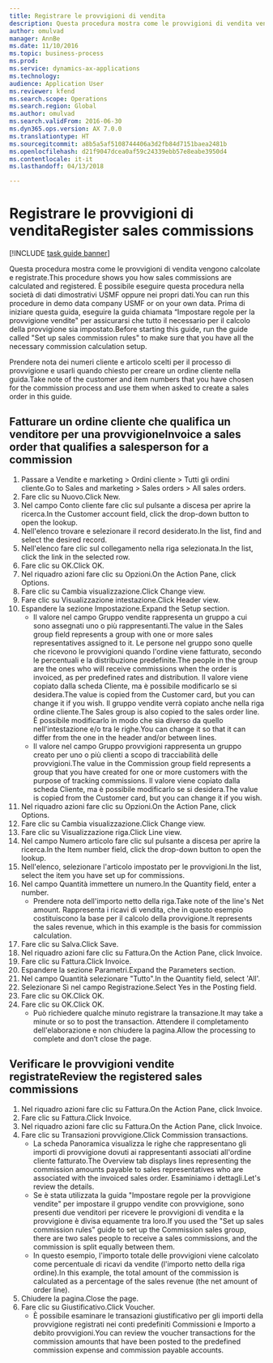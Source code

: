 ```yaml
--- 
title: Registrare le provvigioni di vendita
description: Questa procedura mostra come le provvigioni di vendita vengono calcolate e registrate.
author: omulvad
manager: AnnBe
ms.date: 11/10/2016
ms.topic: business-process
ms.prod: 
ms.service: dynamics-ax-applications
ms.technology: 
audience: Application User
ms.reviewer: kfend
ms.search.scope: Operations
ms.search.region: Global
ms.author: omulvad
ms.search.validFrom: 2016-06-30
ms.dyn365.ops.version: AX 7.0.0
ms.translationtype: HT
ms.sourcegitcommit: a8b5a5af5108744406a3d2fb84d7151baea2481b
ms.openlocfilehash: d21f9047dcea0af59c24339ebb57e8eabe3950d4
ms.contentlocale: it-it
ms.lasthandoff: 04/13/2018

---
```

# <a name="register-sales-commissions"></a><span data-ttu-id="aebfb-103">Registrare le provvigioni di vendita</span><span class="sxs-lookup"><span data-stu-id="aebfb-103">Register sales commissions</span></span>

[!INCLUDE [task guide banner](../../includes/task-guide-banner.md)]

<span data-ttu-id="aebfb-104">Questa procedura mostra come le provvigioni di vendita vengono calcolate e registrate.</span><span class="sxs-lookup"><span data-stu-id="aebfb-104">This procedure shows you how sales commissions are calculated and registered.</span></span> <span data-ttu-id="aebfb-105">È possibile eseguire questa procedura nella società di dati dimostrativi USMF oppure nei propri dati.</span><span class="sxs-lookup"><span data-stu-id="aebfb-105">You can run this procedure in demo data company USMF or on your own data.</span></span> <span data-ttu-id="aebfb-106">Prima di iniziare questa guida, eseguire la guida chiamata “Impostare regole per la provvigione vendite" per assicurarsi che tutto il necessario per il calcolo della provvigione sia impostato.</span><span class="sxs-lookup"><span data-stu-id="aebfb-106">Before starting this guide, run the guide called "Set up sales commission rules" to make sure that you have all the necessary commission calculation setup.</span></span>

<span data-ttu-id="aebfb-107">Prendere nota dei numeri cliente e articolo scelti per il processo di provvigione e usarli quando chiesto per creare un ordine cliente nella guida.</span><span class="sxs-lookup"><span data-stu-id="aebfb-107">Take note of the customer and item numbers that you have chosen for the commission process and use them when asked to create a sales order in this guide.</span></span>


## <a name="invoice-a-sales-order-that-qualifies-a-salesperson-for-a-commission"></a><span data-ttu-id="aebfb-108">Fatturare un ordine cliente che qualifica un venditore per una provvigione</span><span class="sxs-lookup"><span data-stu-id="aebfb-108">Invoice a sales order that qualifies a salesperson for a commission</span></span>
1. <span data-ttu-id="aebfb-109">Passare a Vendite e marketing > Ordini cliente > Tutti gli ordini cliente.</span><span class="sxs-lookup"><span data-stu-id="aebfb-109">Go to Sales and marketing > Sales orders > All sales orders.</span></span>
2. <span data-ttu-id="aebfb-110">Fare clic su Nuovo.</span><span class="sxs-lookup"><span data-stu-id="aebfb-110">Click New.</span></span>
3. <span data-ttu-id="aebfb-111">Nel campo Conto cliente fare clic sul pulsante a discesa per aprire la ricerca.</span><span class="sxs-lookup"><span data-stu-id="aebfb-111">In the Customer account field, click the drop-down button to open the lookup.</span></span>
4. <span data-ttu-id="aebfb-112">Nell'elenco trovare e selezionare il record desiderato.</span><span class="sxs-lookup"><span data-stu-id="aebfb-112">In the list, find and select the desired record.</span></span>
5. <span data-ttu-id="aebfb-113">Nell'elenco fare clic sul collegamento nella riga selezionata.</span><span class="sxs-lookup"><span data-stu-id="aebfb-113">In the list, click the link in the selected row.</span></span>
6. <span data-ttu-id="aebfb-114">Fare clic su OK.</span><span class="sxs-lookup"><span data-stu-id="aebfb-114">Click OK.</span></span>
7. <span data-ttu-id="aebfb-115">Nel riquadro azioni fare clic su Opzioni.</span><span class="sxs-lookup"><span data-stu-id="aebfb-115">On the Action Pane, click Options.</span></span>
8. <span data-ttu-id="aebfb-116">Fare clic su Cambia visualizzazione.</span><span class="sxs-lookup"><span data-stu-id="aebfb-116">Click Change view.</span></span>
9. <span data-ttu-id="aebfb-117">Fare clic su Visualizzazione intestazione.</span><span class="sxs-lookup"><span data-stu-id="aebfb-117">Click Header view.</span></span>
10. <span data-ttu-id="aebfb-118">Espandere la sezione Impostazione.</span><span class="sxs-lookup"><span data-stu-id="aebfb-118">Expand the Setup section.</span></span>
    * <span data-ttu-id="aebfb-119">Il valore nel campo Gruppo vendite rappresenta un gruppo a cui sono assegnati uno o più rappresentanti.</span><span class="sxs-lookup"><span data-stu-id="aebfb-119">The value in the Sales group field represents a group with one or more sales representatives assigned to it.</span></span> <span data-ttu-id="aebfb-120">Le persone nel gruppo sono quelle che ricevono le provvigioni quando l'ordine viene fatturato, secondo le percentuali e la distribuzione predefinite.</span><span class="sxs-lookup"><span data-stu-id="aebfb-120">The people in the group are the ones who will receive commissions when the order is invoiced, as per predefined rates and distribution.</span></span>   <span data-ttu-id="aebfb-121">Il valore viene copiato dalla scheda Cliente, ma è possibile modificarlo se si desidera.</span><span class="sxs-lookup"><span data-stu-id="aebfb-121">The value is copied from the Customer card, but you can change it if you wish.</span></span>  <span data-ttu-id="aebfb-122">Il gruppo vendite verrà copiato anche nella riga ordine cliente.</span><span class="sxs-lookup"><span data-stu-id="aebfb-122">The Sales group is also copied to the sales order line.</span></span> <span data-ttu-id="aebfb-123">È possibile modificarlo in modo che sia diverso da quello nell'intestazione e/o tra le righe.</span><span class="sxs-lookup"><span data-stu-id="aebfb-123">You can change it so that it can differ from the one in the header and/or between lines.</span></span>  
    * <span data-ttu-id="aebfb-124">Il valore nel campo Gruppo provvigioni rappresenta un gruppo creato per uno o più clienti a scopo di tracciabilità delle provvigioni.</span><span class="sxs-lookup"><span data-stu-id="aebfb-124">The value in the Commission group field represents a group that you have created for one or more customers with the purpose of tracking commissions.</span></span>   <span data-ttu-id="aebfb-125">Il valore viene copiato dalla scheda Cliente, ma è possibile modificarlo se si desidera.</span><span class="sxs-lookup"><span data-stu-id="aebfb-125">The value is copied from the Customer card, but you can change it if you wish.</span></span>   
11. <span data-ttu-id="aebfb-126">Nel riquadro azioni fare clic su Opzioni.</span><span class="sxs-lookup"><span data-stu-id="aebfb-126">On the Action Pane, click Options.</span></span>
12. <span data-ttu-id="aebfb-127">Fare clic su Cambia visualizzazione.</span><span class="sxs-lookup"><span data-stu-id="aebfb-127">Click Change view.</span></span>
13. <span data-ttu-id="aebfb-128">Fare clic su Visualizzazione riga.</span><span class="sxs-lookup"><span data-stu-id="aebfb-128">Click Line view.</span></span>
14. <span data-ttu-id="aebfb-129">Nel campo Numero articolo fare clic sul pulsante a discesa per aprire la ricerca.</span><span class="sxs-lookup"><span data-stu-id="aebfb-129">In the Item number field, click the drop-down button to open the lookup.</span></span>
15. <span data-ttu-id="aebfb-130">Nell'elenco, selezionare l'articolo impostato per le provvigioni.</span><span class="sxs-lookup"><span data-stu-id="aebfb-130">In the list, select the item you have set up for commissions.</span></span> 
16. <span data-ttu-id="aebfb-131">Nel campo Quantità immettere un numero.</span><span class="sxs-lookup"><span data-stu-id="aebfb-131">In the Quantity field, enter a number.</span></span>
    * <span data-ttu-id="aebfb-132">Prendere nota dell'importo netto della riga.</span><span class="sxs-lookup"><span data-stu-id="aebfb-132">Take note of the line's Net amount.</span></span> <span data-ttu-id="aebfb-133">Rappresenta i ricavi di vendita, che in questo esempio costituiscono la base per il calcolo della provvigione.</span><span class="sxs-lookup"><span data-stu-id="aebfb-133">It represents the sales revenue, which in this example is the basis for commission calculation.</span></span>  
17. <span data-ttu-id="aebfb-134">Fare clic su Salva.</span><span class="sxs-lookup"><span data-stu-id="aebfb-134">Click Save.</span></span>
18. <span data-ttu-id="aebfb-135">Nel riquadro azioni fare clic su Fattura.</span><span class="sxs-lookup"><span data-stu-id="aebfb-135">On the Action Pane, click Invoice.</span></span>
19. <span data-ttu-id="aebfb-136">Fare clic su Fattura.</span><span class="sxs-lookup"><span data-stu-id="aebfb-136">Click Invoice.</span></span>
20. <span data-ttu-id="aebfb-137">Espandere la sezione Parametri.</span><span class="sxs-lookup"><span data-stu-id="aebfb-137">Expand the Parameters section.</span></span>
21. <span data-ttu-id="aebfb-138">Nel campo Quantità selezionare "Tutto".</span><span class="sxs-lookup"><span data-stu-id="aebfb-138">In the Quantity field, select 'All'.</span></span>
22. <span data-ttu-id="aebfb-139">Selezionare Sì nel campo Registrazione.</span><span class="sxs-lookup"><span data-stu-id="aebfb-139">Select Yes in the Posting field.</span></span>
23. <span data-ttu-id="aebfb-140">Fare clic su OK.</span><span class="sxs-lookup"><span data-stu-id="aebfb-140">Click OK.</span></span>
24. <span data-ttu-id="aebfb-141">Fare clic su OK.</span><span class="sxs-lookup"><span data-stu-id="aebfb-141">Click OK.</span></span>
    * <span data-ttu-id="aebfb-142">Può richiedere qualche minuto registrare la transazione.</span><span class="sxs-lookup"><span data-stu-id="aebfb-142">It may take a minute or so to post the transaction.</span></span> <span data-ttu-id="aebfb-143">Attendere il completamento dell'elaborazione e non chiudere la pagina.</span><span class="sxs-lookup"><span data-stu-id="aebfb-143">Allow the processing to complete and don’t close the page.</span></span>  

## <a name="review-the-registered-sales-commissions"></a><span data-ttu-id="aebfb-144">Verificare le provvigioni vendite registrate</span><span class="sxs-lookup"><span data-stu-id="aebfb-144">Review the registered sales commissions</span></span>
1. <span data-ttu-id="aebfb-145">Nel riquadro azioni fare clic su Fattura.</span><span class="sxs-lookup"><span data-stu-id="aebfb-145">On the Action Pane, click Invoice.</span></span>
2. <span data-ttu-id="aebfb-146">Fare clic su Fattura.</span><span class="sxs-lookup"><span data-stu-id="aebfb-146">Click Invoice.</span></span>
3. <span data-ttu-id="aebfb-147">Nel riquadro azioni fare clic su Fattura.</span><span class="sxs-lookup"><span data-stu-id="aebfb-147">On the Action Pane, click Invoice.</span></span>
4. <span data-ttu-id="aebfb-148">Fare clic su Transazioni provvigione.</span><span class="sxs-lookup"><span data-stu-id="aebfb-148">Click Commission transactions.</span></span>
    * <span data-ttu-id="aebfb-149">La scheda Panoramica visualizza le righe che rappresentano gli importi di provvigione dovuti ai rappresentanti associati all'ordine cliente fatturato.</span><span class="sxs-lookup"><span data-stu-id="aebfb-149">The Overview tab displays lines representing the commission amounts payable to sales representatives who are associated with the invoiced sales order.</span></span> <span data-ttu-id="aebfb-150">Esaminiamo i dettagli.</span><span class="sxs-lookup"><span data-stu-id="aebfb-150">Let's review the details.</span></span>     
    * <span data-ttu-id="aebfb-151">Se è stata utilizzata la guida "Impostare regole per la provvigione vendite" per impostare il gruppo vendite con provvigione, sono presenti due venditori per ricevere le provvigioni di vendita e la provvigione è divisa equamente tra loro.</span><span class="sxs-lookup"><span data-stu-id="aebfb-151">If you used the "Set up sales commission rules" guide to set up the Commission sales group, there are two sales people to receive a sales commissions, and the commission is split equally between them.</span></span>  
    * <span data-ttu-id="aebfb-152">In questo esempio, l'importo totale delle provvigioni viene calcolato come percentuale di ricavi da vendite (l'importo netto della riga ordine).</span><span class="sxs-lookup"><span data-stu-id="aebfb-152">In this example, the total amount of the commission is calculated as a percentage of the sales revenue (the net amount of order line).</span></span>   
5. <span data-ttu-id="aebfb-153">Chiudere la pagina.</span><span class="sxs-lookup"><span data-stu-id="aebfb-153">Close the page.</span></span>
6. <span data-ttu-id="aebfb-154">Fare clic su Giustificativo.</span><span class="sxs-lookup"><span data-stu-id="aebfb-154">Click Voucher.</span></span>
    * <span data-ttu-id="aebfb-155">È possibile esaminare le transazioni giustificativo per gli importi della provvigione registrati nei conti predefiniti Commissioni e Importo a debito provvigioni.</span><span class="sxs-lookup"><span data-stu-id="aebfb-155">You can review the voucher transactions for the commission amounts that have been posted to the predefined commission expense and commission payable accounts.</span></span>  


